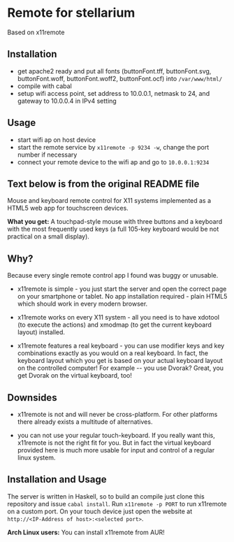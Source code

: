 # Remote for stellarium
Based on x11remote  
  
## Installation
- get apache2 ready and put all fonts (buttonFont.tff, buttonFont.svg, buttonFont.woff, buttonFont.woff2, buttonFont.ocf) into `/var/www/html/`
- compile with cabal
- setup wifi access point, set address to 10.0.0.1, netmask to 24, and gateway to 10.0.0.4 in IPv4 setting
  
## Usage
- start wifi ap on host device
- start the remote service by `x11remote -p 9234 -w`, change the port number if necessary
- connect your remote device to the wifi ap and go to `10.0.0.1:9234`
  
Text below is from the original README file  
---   
Mouse and keyboard remote control for X11 systems implemented as a HTML5 web app for touchscreen devices.

**What you get:** A touchpad-style mouse with three buttons and a keyboard with the most frequently used
keys (a full 105-key keyboard would be not practical on a small display).

## Why?
Because every single remote control app I found was buggy or unusable.

* x11remote is simple - you just start the server and open the correct page on your smartphone or
tablet. No app installation required - plain HTML5 which should work in every modern browser.

* x11remote works on every X11 system - all you need is to have xdotool (to execute the actions) and
xmodmap (to get the current keyboard layout) installed.

* x11remote features a real keyboard - you can use modifier keys and key combinations
exactly as you would on a real keyboard. In fact, the keyboard layout which you get is based on your
actual keyboard layout on the controlled computer! For example -- you use Dvorak? Great, you get
Dvorak on the virtual keyboard, too!

## Downsides
* x11remote is not and will never be cross-platform. For other platforms there already exists a
multitude of alternatives.

* you can not use your regular touch-keyboard. If you really want this, x11remote is not the right
  fit for you. But in fact the virtual keyboard provided here is much more usable for input and
  control of a regular linux system.

## Installation and Usage
The server is written in Haskell, so to build an compile just clone this repository and issue `cabal
install`. Run `x11remote -p PORT` to run x11remote on a custom port. On your touch device just open
the website at `http://<IP-Address of host>:<selected port>`.

**Arch Linux users:** You can install x11remote from AUR!

